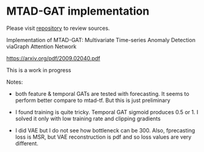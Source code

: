 # MTAD-GAT implementation

Please visit <a href="https://github.com/mangushev/mtad-gat">repository</a> to review sources.


Implementation of MTAD-GAT: Multivariate Time-series Anomaly Detection viaGraph Attention Network

https://arxiv.org/pdf/2009.02040.pdf


This is a work in progress

Notes:

- both feature & temporal GATs are tested with forecasting. It seems to perform better compare to mtad-tf. But this is just preliminary

- I found training is quite tricky. Temporal GAT sigmoid produces 0.5 or 1. I solved it only with low training rate and clipping gradients

- I did VAE but I do not see how bottleneck can be 300. Also, fprecasting loss is MSR, but VAE reconstruction is pdf and so loss values are very different.
